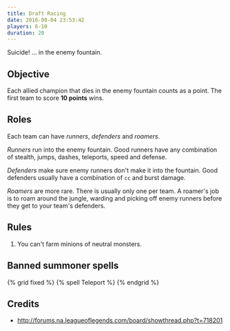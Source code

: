 ```yaml
---
title: Draft Racing
date: 2016-08-04 23:53:42
players: 6-10
duration: 20
---
```


Suicide! ... in the enemy fountain.

<!-- more -->

## Objective

Each allied champion that dies in the enemy fountain counts as a point. The first team to score **10 points** wins.

## Roles

Each team can have *runners*, *defenders* and *roamers*.

*Runners* run into the enemy fountain. Good runners have any combination of stealth, jumps, dashes, teleports, speed and defense.

*Defenders* make sure enemy runners don't make it into the fountain. Good defenders usually have a combination of `cc` and burst damage.

*Roamers* are more rare. There is usually only one per team. A roamer's job is to roam around the jungle, warding and picking off enemy runners before they get to your team's defenders.

## Rules

1. You can't farm minions of neutral monsters.

## Banned summoner spells

{% grid fixed %}
{% spell Teleport %}
{% endgrid %}

## Credits

- http://forums.na.leagueoflegends.com/board/showthread.php?t=718201
